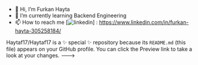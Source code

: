 - 👋 Hi, I’m Furkan Hayta
- 🌱 I’m currently learning Backend Engineering
- 📫 How to reach me [![linkedin](https://cloud.githubusercontent.com/assets/17016297/18839848/0fc7e74e-83d2-11e6-8c6a-277fc9d6e067.png)] : https://www.linkedin.com/in/furkan-hayta-305258184/

Haytaf17/Haytaf17 is a ✨ special ✨ repository because its `README.md` (this file) appears on your GitHub profile.
You can click the Preview link to take a look at your changes.
--->
